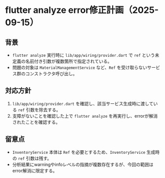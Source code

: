 # flutter analyze error修正計画（2025-09-15）

## 背景

- `flutter analyze` 実行時に `lib/app/wiring/provider.dart` で `ref` という未定義の名前付き引数が複数箇所で指定されている。
- 問題の対象は `MaterialManagementService` など、`Ref` を受け取らないサービス群のコンストラクタ呼び出し。

## 対応方針

1. `lib/app/wiring/provider.dart` を確認し、該当サービス生成時に渡している `ref` 引数を除去する。
2. 支障がないことを確認した上で `flutter analyze` を再実行し、errorが解消されたことを確認する。

## 留意点

- `InventoryService` 本体は `Ref` を必要とするため、`InventoryService` 生成時の `ref` 引数は残す。
- 分析結果にwarningやinfoレベルの指摘が複数存在するが、今回の範囲はerror解消に限定する。
